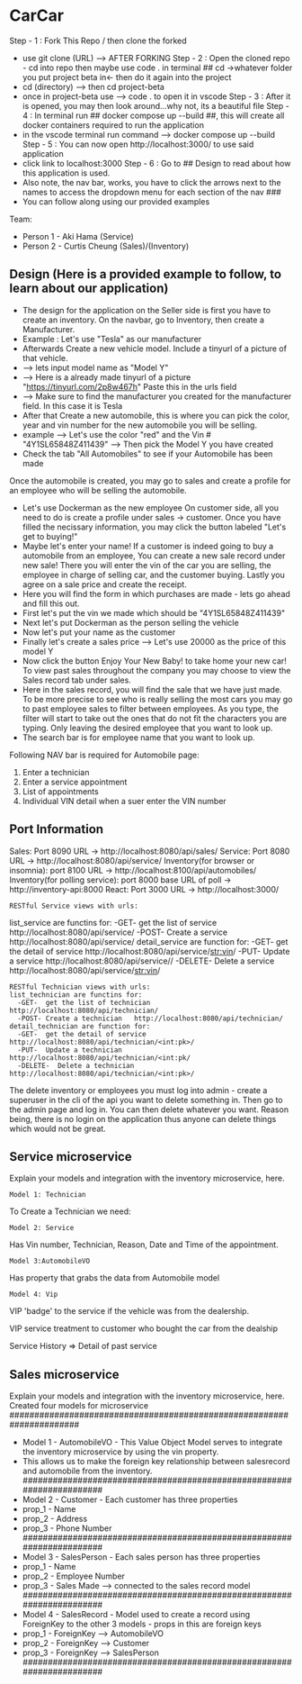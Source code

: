 # CarCar
Step - 1 : Fork This Repo / then clone the forked
- use git clone (URL) --> AFTER FORKING
Step - 2 : Open the cloned repo - cd into repo then maybe use code . in terminal ## cd ->whatever folder you put project beta in<- then do it again into the project
- cd (directory) --> then cd project-beta
- once in project-beta use --> code . to open it in vscode
Step - 3 : After it is opened, you may then look around...why not, its a beautiful file
Step - 4 : In terminal run ## docker compose up --build ##, this will create all docker containers required to run the application
- in the vscode terminal run command --> docker compose up --build
Step - 5 : You can now open http://localhost:3000/ to use said application
- click link to localhost:3000
Step - 6 : Go to ## Design to read about how this application is used.
- Also note, the nav bar, works, you have to click the arrows next to the names to access the dropdown menu for each section of the nav ###
- You can follow along using our provided examples

Team:

* Person 1 - Aki Hama (Service)
* Person 2 - Curtis Cheung (Sales)/(Inventory)

## Design (Here is a provided example to follow, to learn about our application)
- The design for the application on the Seller side is first you have to create an inventory. On the navbar, go to Inventory, then create a Manufacturer.
- Example : Let's use "Tesla" as our manufacturer
- Afterwards Create a new vehicle model. Include a tinyurl of a picture of that vehicle.
- --> lets input model name as "Model Y"
- --> Here is a already made tinyurl of a picture "https://tinyurl.com/2p8w467h" Paste this in the urls field
- --> Make sure to find the manufacturer you created for the manufacturer field. In this case it is Tesla
- After that Create a new automobile, this is where you can pick the color, year and vin number for the new automobile you will be selling.
- example --> Let's use the color "red" and the Vin # "4Y1SL65848Z411439" --> Then pick the Model Y you have created
- Check the tab "All Automobiles" to see if your Automobile has been made

Once the automobile is created, you may go to sales and create a profile for an employee who will be selling the automobile.
- Let's use Dockerman as the new employee
On customer side, all you need to do is create a profile under sales -> customer. Once you have filled the necissary information, you may click the button labeled "Let's get to buying!"
- Maybe let's enter your name!
If a customer is indeed going to buy a automobile from an employee, You can create a new sale record under new sale! There you will enter the vin of the car you are selling, the employee in charge of selling car, and the customer buying. Lastly you agree on a sale price and create the receipt.
- Here you will find the form in which purchases are made - lets go ahead and fill this out.
- First let's put the vin we made which should be "4Y1SL65848Z411439"
- Next let's put Dockerman as the person selling the vehicle
- Now let's put your name as the customer
- Finally let's create a sales price --> Let's use 20000 as the price of this model Y
- Now click the button Enjoy Your New Baby! to take home your new car!
To view past sales throughout the company you may choose to view the Sales record tab under sales.
- Here in the sales record, you will find the sale that we have just made.
 To be more precise to see who is really selling the most cars you may go to past employee sales to filter between employees. As you type, the filter will start to take out the ones that do not fit the characters you are typing. Only leaving the desired employee that you want to look up.
- The search bar is for employee name that you want to look up.


Following NAV bar is required for Automobile page:
1) Enter a technician
2) Enter a service appointment
3) List of appointments
4) Individual VIN detail when a suer enter the VIN number

## Port Information ##
  Sales: Port 8090
        URL -> http://localhost:8080/api/sales/
  Service: Port 8080
        URL -> http://localhost:8080/api/service/
  Inventory(for browser or insomnia): port 8100
        URL -> http://localhost:8100/api/automobiles/
  Inventory(for polling service): port 8000
        base URL of poll -> http://inventory-api:8000
  React: Port 3000
        URL -> http://localhost:3000/


    RESTful Service views with urls:
list_service are functins for:
  -GET-  get the list of service  http://localhost:8080/api/service/
  -POST- Create a service   http://localhost:8080/api/service/
detail_service are function for:
  -GET-  get the detail of service http://localhost:8080/api/service/<str:vin>/
  -PUT-  Update a service  http://localhost:8080/api/service/<vin>/
  -DELETE-  Delete a service  http://localhost:8080/api/service/<str:vin>/

    RESTful Technician views with urls:
    list_technician are functins for:
      -GET-  get the list of technician  http://localhost:8080/api/technician/
      -POST- Create a technician   http://localhost:8080/api/technician/
    detail_technician are function for:
      -GET-  get the detail of service http://localhost:8080/api/technician/<int:pk>/
      -PUT-  Update a technician  http://localhost:8080/api/technician/<int:pk/
      -DELETE-  Delete a technician  http://localhost:8080/api/technician/<int:pk>/
The delete inventory or employees you must log into admin - create a superuser in the cli of the api you want to delete something in. Then go to the admin page and log in. You can then delete whatever you want. Reason being, there is no login on the application thus anyone can delete things which would not be great.

## Service microservice

Explain your models and integration with the inventory
microservice, here.

    Model 1: Technician
  To Create a Technician we need:


    Model 2: Service
  Has Vin number, Technician, Reason, Date and Time of
  the appointment.

    Model 3:AutomobileVO
  Has property that grabs the data from Automobile model

    Model 4: Vip
  VIP 'badge' to the service if the vehicle was from the dealership.

VIP service treatment to customer who bought the car from the dealship

Service History => Detail of past service



## Sales microservice

Explain your models and integration with the inventory
microservice, here.
Created four models for microservice
######################################################################
- Model 1 - AutomobileVO - This Value Object Model serves to integrate the inventory microservice by using the vin property.
- This allows us to make the foreign key relationship between salesrecord and automobile from the inventory.
######################################################################
- Model 2 - Customer - Each customer has three properties
- prop_1 - Name
- prop_2 - Address
- prop_3 - Phone Number
######################################################################
- Model 3 - SalesPerson - Each sales person has three properties
- prop_1 - Name
- prop_2 - Employee Number
- prop_3 - Sales Made --> connected to the sales record model
######################################################################
- Model 4 - SalesRecord - Model used to create a record using ForeignKey to the other 3 models - props in this are foreign keys
- prop_1 - ForeignKey --> AutomobileVO
- prop_2 - ForeignKey --> Customer
- prop_3 - ForeignKey --> SalesPerson
######################################################################
